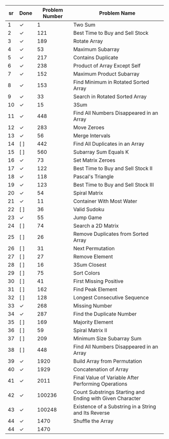 | sr| Done | Problem Number | Problem Name                                       |
|---|------|-----------------|----------------------------------------------------|
| 1 | &check; | 1              | Two Sum                                            |
| 2 | &check; | 121            | Best Time to Buy and Sell Stock                   |
| 3| &check; | 189            | Rotate Array                                       |
| 4 | &check; | 53             | Maximum Subarray                                   |
| 5 | &check; | 217            | Contains Duplicate                                 |
| 6 | &check; | 238            | Product of Array Except Self                      |
| 7 | &check; | 152            | Maximum Product Subarray                          |
| 8 | &check; | 153            | Find Minimum in Rotated Sorted Array              |
| 9 | &check; | 33             | Search in Rotated Sorted Array                     |
| 10 | &check; | 15             | 3Sum                                               |
| 11 | &check; | 448            | Find All Numbers Disappeared in an Array          |
| 12 | &check; | 283            | Move Zeroes                                        |
| 13 | &check;  | 56             | Merge Intervals                                    |
| 14 | [ ]  | 442            | Find All Duplicates in an Array                    |
| 15 | [ ]  | 560            | Subarray Sum Equals K                              |
| 16 | &check;  | 73             | Set Matrix Zeroes                                  |
| 17 | &check; | 122            | Best Time to Buy and Sell Stock II                |
| 18 | &check; | 118            | Pascal's Triangle                                  |
| 19 | &check; | 123            | Best Time to Buy and Sell Stock III               |
| 20 | &check; | 54             | Spiral Matrix                                      |
| 21 | &check; | 11             | Container With Most Water                          |
| 22 | [ ]  | 36             | Valid Sudoku                                      |
| 23 | &check; | 55             | Jump Game                                          |
| 24 | [ ]  | 74             | Search a 2D Matrix                                |
| 25 | [ ]  | 26             | Remove Duplicates from Sorted Array               |
| 26 | [ ]  | 31             | Next Permutation                                  |
| 27 | [ ]  | 27             | Remove Element                                    |
| 28 | [ ]  | 16             | 3Sum Closest                                      |
| 29 | [ ]  | 75             | Sort Colors                                       |
| 30 | [ ]  | 41             | First Missing Positive                            |
| 31 | [ ]  | 162            | Find Peak Element                                 |
| 32 | [ ]  | 128            | Longest Consecutive Sequence                      |
| 33 | &check; | 268            | Missing Number                                    |
| 34 | &check; | 287            | Find the Duplicate Number                         |
| 35 | [ ] | 169            | Majority Element                                  |
| 36 | [ ] | 59             | Spiral Matrix II                                  |
| 37 | [ ] | 209            | Minimum Size Subarray Sum                         |
| 38 | [ ] | 448            | Find All Numbers Disappeared in an Array          |
| 39 | &check; | 1920            | Build Array from Permutation          |
| 40 | &check; | 1929            | Concatenation of Array          |
| 41 | &check; | 2011            | Final Value of Variable After Performing Operations          |
| 42 | &check; | 100236            | Count Substrings Starting and Ending with Given Character          |
| 43 | &check; | 100248            | Existence of a Substring in a String and Its Reverse          |
| 44 | &check; | 1470            | Shuffle the Array          |
| 44 | &check; | 1470            |           |